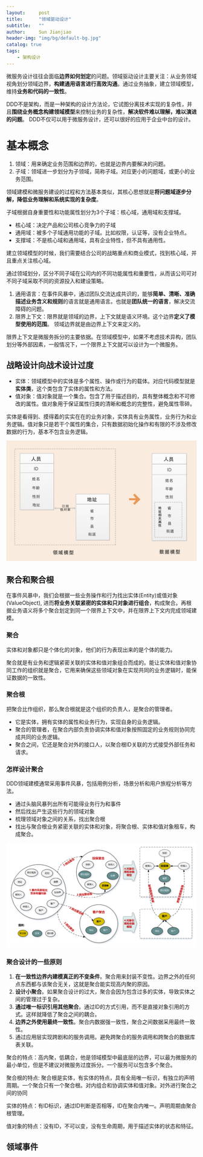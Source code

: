 ```yaml
---
layout:     post
title:      "领域驱动设计"  
subtitle:   ""
author:     Sun Jianjiao
header-img: "img/bg/default-bg.jpg"
catalog: true
tags:
    - 架构设计
---
```


微服务设计往往会面临**边界如何划定**的问题。领域驱动设计主要关注：从业务领域视角划分领域边界，**构建通用语言进行高效沟通**。通过业务抽象，建立领域模型，维持**业务和代码的一致性**。

DDD不是架构，而是一种架构的设计方法论，它试图分离技术实现的复杂性，并且**围绕业务概念构建领域模型**来控制业务的复杂性，**解决软件难以理解，难以演进的问题**。 DDD不仅可以用于微服务设计，还可以很好的应用于企业中台的设计。

# 基本概念

1. 领域：用来确定业务范围和边界的，也就是边界内要解决的问题。
2. 子域：领域进一步划分为子领域，简称子域。对应更小的问题域，或更小的业务范围。

领域建模和微服务建设的过程和方法基本类似，其核心思想就是**将问题域逐步分解，降低业务理解和系统实现的复杂度**。

子域根据自身重要性和功能属性划分为3个子域：核心域，通用域和支撑域。

- 核心域：决定产品和公司核心竞争力的子域
- 通用域：被多个子域通用功能的子域。比如权限，认证等，没有企业特点。
- 支撑域：不是核心域和通用域，具有企业特性，但不具有通用性。

建立领域模型的时候，我们需要结合公司的战略重点和商业模式，找到核心域，并且重点关注核心域。

通过领域划分，区分不同子域在公司内的不同功能属性和重要性，从而该公司可对不同子域采取不同的资源投入和建设策略。

1. 通用语言：在事件风暴中，通过团队交流达成共识的，能够**简单、清晰、准确描述业务含义和规则**的语言就是通用语言。也就是**团队统一的语言**，解决交流障碍的问题。
2. 限界上下文：限界就是领域的边界，上下文就是语义环境。这个边界**定义了模型使用的范围**。 领域边界就是由边界上下文来定义的。

限界上下文是微服务拆分的主要依据。在领域模型中，如果不考虑技术异构，团队划分等外部因素，一般情况下，一个限界上下文就可以设计为一个微服务。

## 战略设计向战术设计过度

- 实体：领域模型中的实体是多个属性、操作或行为的载体。对应代码模型就是**实体类**，这个类包含了实体的属性和方法。
- 值对象：值对象就是一个集合。包含了用于描述目的，具有整体概念和不可修改的属性。值对象用于保证属性归类的清晰和概念的完整性，避免属性零碎。

实体是看得到、摸得着的实实在在的业务对象，实体具有业务属性，业务行为和业务逻辑。值对象只是若干个属性的集合，只有数据初始化操作和有限的不涉及修改数据的行为，基本不包含业务逻辑。

![实体和值对象](/img/post/base/ddd/entity-value-object.jpg)

## 聚合和聚合根

在事件风暴中，我们会根据一些业务操作和行为找出实体(Entity)或值对象(ValueObject), 进而**将业务关联紧密的实体和只对象进行组合**，构成聚合。再根据业务语义将多个聚合划定到同一个限界上下文中，并在限界上下文内完成领域建模。

### 聚合

实体和对象都只是个体化的对象，他们的行为表现出来的是个体的能力。

聚合就是有业务和逻辑紧密关联的实体和值对象组合而成的。能让实体和值对象协同工作的组织就是聚合，它用来确保这些领域对象在实现共同的业务逻辑时，能保证数据的一致性。

### 聚合根

把聚合比作组织，那么聚合根就是这个组织的负责人，是聚合的管理者。

- 它是实体，拥有实体的属性和业务行为，实现自身的业务逻辑。
- 聚合的管理者，在聚合内部负责协调实体和值对象按照固定的业务规则协同完成共同的业务逻辑。
- 聚合之间，它还是聚合对外的接口人，以聚合根ID关联的方式接受外部任务和请求。

### 怎样设计聚合

DDD领域建模通常采用事件风暴，包括用例分析，场景分析和用户旅程分析等方法。

- 通过头脑风暴列出所有可能得业务行为和事件
- 然后找出产生这些行为的领域对象
- 梳理领域对象之间的关系，找出聚合根
- 找出与聚合根业务紧密关联的实体和对象，将聚合根、实体和值对象租车，构成聚合。

![实体和值对象](/img/post/base/ddd/aggregation.png)

### 聚合设计的一些原则

1. **在一致性边界内建模真正的不变条件**。聚合用来封装不变性。边界之外的任何点东西都与该聚合无关，这就是聚合能实现高内聚的原因。
2. **设计小聚合**。如果聚合设计的过大，聚合会因为包含过多的实体，导致实体之间的管理过于复杂。
3. **通过唯一标识引用其他聚合**。通过ID的方式引用，而不是直接对象引用的方式。这样就降低了聚合之间的耦合。
4. **边界之外使用最终一致性**。聚合内数据强一致性，聚合之间数据采用最终一致性。
5. 通过应用层实现跨剧和的服务调用。避免跨聚合的服务调用和跨聚合的数据库表关联。

聚合的特点：高内聚，低耦合，他是领域模型中最底层的边界，可以最为微服务的最小单位，但是不建议对微服务过度拆分。一个服务可以包含多个聚合。

聚合根的特点: 聚合根是实体，有实体的特点，具有全局唯一标识，有独立的声明周期。一个聚合只有一个聚合根。对内组合和协调实体和值对象。对外进行聚合之间的协同

实体的特点：有ID标识，通过ID判断是否相等，ID在聚合内唯一。声明周期由聚合根管理。

值对象的特点：没有ID，不可以变，没有生命周期，用于描述实体的状态和特征。

## 领域事件

